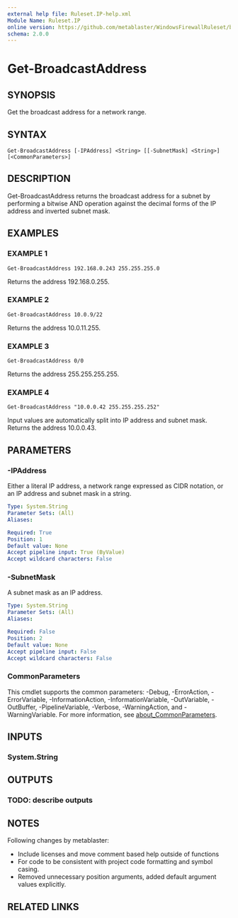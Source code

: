 ```yaml
---
external help file: Ruleset.IP-help.xml
Module Name: Ruleset.IP
online version: https://github.com/metablaster/WindowsFirewallRuleset/blob/master/Modules/Ruleset.IP/Help/en-US/Get-BroadcastAddress.md
schema: 2.0.0
---
```


# Get-BroadcastAddress

## SYNOPSIS

Get the broadcast address for a network range.

## SYNTAX

```none
Get-BroadcastAddress [-IPAddress] <String> [[-SubnetMask] <String>] [<CommonParameters>]
```

## DESCRIPTION

Get-BroadcastAddress returns the broadcast address for a subnet by performing a bitwise AND operation
against the decimal forms of the IP address and inverted subnet mask.

## EXAMPLES

### EXAMPLE 1

```none
Get-BroadcastAddress 192.168.0.243 255.255.255.0
```

Returns the address 192.168.0.255.

### EXAMPLE 2

```none
Get-BroadcastAddress 10.0.9/22
```

Returns the address 10.0.11.255.

### EXAMPLE 3

```none
Get-BroadcastAddress 0/0
```

Returns the address 255.255.255.255.

### EXAMPLE 4

```none
Get-BroadcastAddress "10.0.0.42 255.255.255.252"
```

Input values are automatically split into IP address and subnet mask.
Returns the address 10.0.0.43.

## PARAMETERS

### -IPAddress

Either a literal IP address, a network range expressed as CIDR notation,
or an IP address and subnet mask in a string.

```yaml
Type: System.String
Parameter Sets: (All)
Aliases:

Required: True
Position: 1
Default value: None
Accept pipeline input: True (ByValue)
Accept wildcard characters: False
```

### -SubnetMask

A subnet mask as an IP address.

```yaml
Type: System.String
Parameter Sets: (All)
Aliases:

Required: False
Position: 2
Default value: None
Accept pipeline input: False
Accept wildcard characters: False
```

### CommonParameters

This cmdlet supports the common parameters: -Debug, -ErrorAction, -ErrorVariable, -InformationAction, -InformationVariable, -OutVariable, -OutBuffer, -PipelineVariable, -Verbose, -WarningAction, and -WarningVariable. For more information, see [about_CommonParameters](http://go.microsoft.com/fwlink/?LinkID=113216).

## INPUTS

### System.String

## OUTPUTS

### TODO: describe outputs

## NOTES

Following changes by metablaster:
- Include licenses and move comment based help outside of functions
- For code to be consistent with project code formatting and symbol casing.
- Removed unnecessary position arguments, added default argument values explicitly.

## RELATED LINKS

